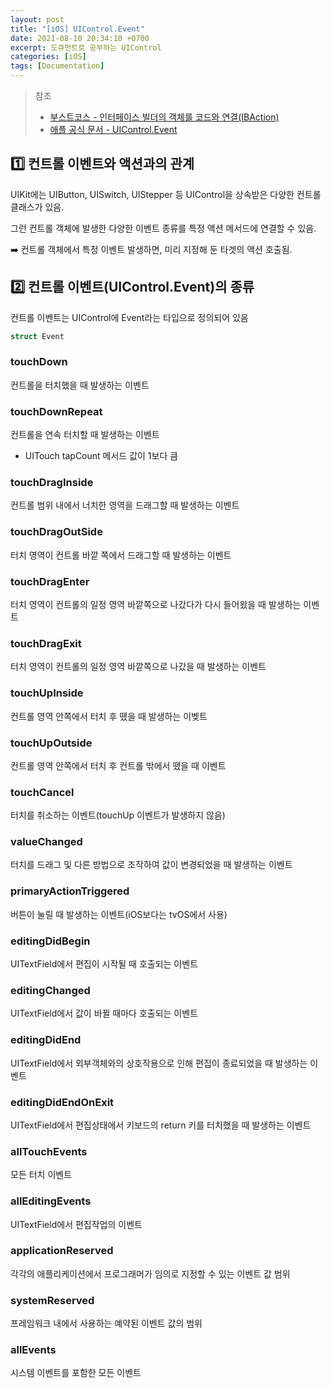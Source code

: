 ```yaml
---
layout: post
title: "[iOS] UIControl.Event"
date: 2021-08-10 20:34:10 +0700
excerpt: 도큐먼트로 공부하는 UIControl
categories: [iOS]
tags: [Documentation]
---
```


> 참조
>
> - [부스트코스 - 인터페이스 빌더의 객체를 코드와 연결(IBAction)](https://www.boostcourse.org/mo326/lecture/16847?isDesc=false)
> - [애플 공식 문서 - UIControl.Event](https://developer.apple.com/documentation/uikit/uicontrol/event)

## 1️⃣ 컨트롤 이벤트와 액션과의 관계

UIKit에는 UIButton, UISwitch, UIStepper 등 UIControl을 상속받은 다양한 컨트롤 클래스가 있음.

그런 컨트롤 객체에 발생한 다양한 이벤트 종류를 특정 액션 메서드에 연결할 수 있음.

➡️ 컨트롤 객체에서 특정 이벤트 발생하면, 미리 지정해 둔 타겟의 액션 호출됨.

## 2️⃣ 컨트롤 이벤트(UIControl.Event)의 종류

컨트롤 이벤트는 UIControl에 Event라는 타입으로 정의되어 있음

``` swift
struct Event
```

### touchDown

컨트롤을 터치했을 때 발생하는 이벤트

### touchDownRepeat

컨트롤을 연속 터치할 때 발생하는 이벤트

- UITouch tapCount 메서드 값이 1보다 큼

### touchDragInside

컨트롤 범위 내에서 너치한 영역을 드래그할 때 발생하는 이벤트

### touchDragOutSide

터치 영역이 컨트롤 바깥 쪽에서 드래그할 때 발생하는 이벤트

### touchDragEnter

터치 영역이 컨트롤의 일정 영역 바깥쪽으로 나갔다가 다시 들어왔을 때 발생하는 이벤트

### touchDragExit

터치 영역이 컨트롤의 일정 영역 바깥쪽으로 나갔을 때 발생하는 이벤트

### touchUpInside

컨트롤 영역 안쪽에서 터치 후 뗐을 때 발생하는 이벶트

### touchUpOutside

컨트롤 영역 안쪽에서 터치 후 컨트롤 밖에서 뗐을 때 이벤트

### touchCancel

터치를 취소하는 이벤트(touchUp 이벤트가 발생하지 않음)

### valueChanged

터치를 드래그 및 다른 방법으로 조작하여 값이 변경되었을 때 발생하는 이벤트

### primaryActionTriggered

버튼이 눌릴 때 발생하는 이벤트(iOS보다는 tvOS에서 사용)

### editingDidBegin

UITextField에서 편집이 시작될 때 호출되는 이벤트

### editingChanged

UITextField에서 값이 바뀔 때마다 호출되는 이벤트

### editingDidEnd

UITextField에서 외부객체와의 상호작용으로 인해 편집이 종료되었을 때 발생하는 이벤트

### editingDidEndOnExit

UITextField에서 편집상태에서 키보드의 return 키를 터치했을 때 발생하는 이벤트

### allTouchEvents

모든 터치 이벤트

### allEditingEvents

UITextField에서 편집작업의 이벤트

### applicationReserved

각각의 애플리케이션에서 프로그래머가 임의로 지정할 수 있는 이벤트 값 범위

### systemReserved

프레임워크 내에서 사용하는 예약된 이벤트 값의 범위

### allEvents

시스템 이벤트를 포함한 모든 이벤트

